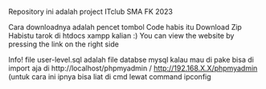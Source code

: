 Repository ini adalah project ITclub SMA FK 2023

Cara downloadnya adalah pencet tombol Code habis itu Download Zip
Habistu tarok di htdocs xampp kalian :)
You can view the website by pressing the link on the right side

Info!
file user-level.sql adalah file databse mysql kalau mau di pake bisa di import aja di http://localhost/phpmyadmin / http://192.168.X.X/phpmyadmin (untuk cara ini ipnya bisa liat di cmd lewat command ipconfig


